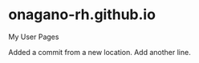onagano-rh.github.io
====================

My User Pages

Added a commit from a new location.
Add another line.

